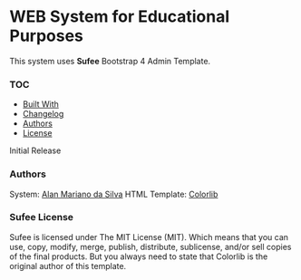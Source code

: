 # WEB System for Educational Purposes
This system uses **Sufee** Bootstrap 4 Admin Template.

### TOC
- [Built With](#built-with)
- [Changelog](#changelog)
- [Authors](#authors)
- [License](#license)


Initial Release
### Authors
System: [Alan Mariano da Silva]()
HTML Template: [Colorlib](https://colorlib.com)

### Sufee License

Sufee is licensed under The MIT License (MIT). Which means that you can use, copy, modify, merge, publish, distribute, sublicense, and/or sell copies of the final products. But you always need to state that Colorlib is the original author of this template.
